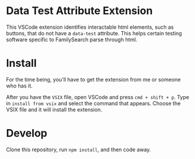 # Data Test Attribute Extension

This VSCode extension identifies interactable html elements, such as buttons, that do not have a `data-test` attribute. This helps certain testing software specific to FamilySearch parse through html.

# Install

For the time being, you'll have to get the extension from me or someone who has it.

After you have the `VSIX` file, open VSCode and press `cmd + shift + p`. Type in `install from vsix` and select the command that appears. Choose the VSIX file and it will install the extension.

# Develop

Clone this repository, run `npm install`, and then code away.

